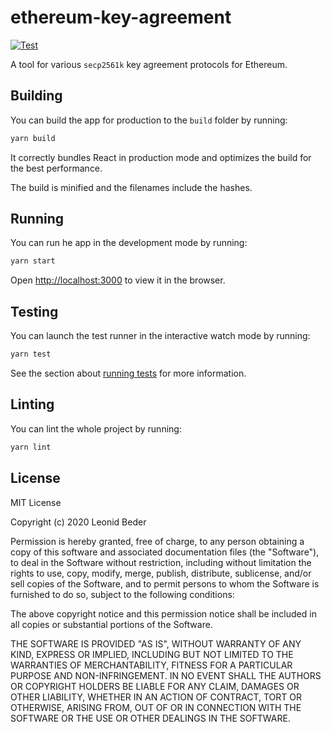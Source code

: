# ethereum-key-agreement

[![Test](https://github.com/lbeder/ethereum-key-agreement/actions/workflows/workflow.yml/badge.svg)](https://github.com/lbeder/ethereum-key-agreement/actions/workflows/workflow.yml)

A tool for various `secp2561k` key agreement protocols for Ethereum.

## Building

You can build the app for production to the `build` folder by running:

```bash
yarn build
```

It correctly bundles React in production mode and optimizes the build for the best performance.

The build is minified and the filenames include the hashes.

## Running

You can run he app in the development mode by running:

```bash
yarn start
```

Open [http://localhost:3000](http://localhost:3000) to view it in the browser.

## Testing

You can launch the test runner in the interactive watch mode by running:

```bash
yarn test
```

See the section about [running tests](https://facebook.github.io/create-react-app/docs/running-tests) for more information.

## Linting

You can lint the whole project by running:

```bash
yarn lint
```

## License

MIT License

Copyright (c) 2020 Leonid Beder

Permission is hereby granted, free of charge, to any person obtaining a copy
of this software and associated documentation files (the "Software"), to deal
in the Software without restriction, including without limitation the rights
to use, copy, modify, merge, publish, distribute, sublicense, and/or sell
copies of the Software, and to permit persons to whom the Software is
furnished to do so, subject to the following conditions:

The above copyright notice and this permission notice shall be included in all
copies or substantial portions of the Software.

THE SOFTWARE IS PROVIDED "AS IS", WITHOUT WARRANTY OF ANY KIND, EXPRESS OR
IMPLIED, INCLUDING BUT NOT LIMITED TO THE WARRANTIES OF MERCHANTABILITY,
FITNESS FOR A PARTICULAR PURPOSE AND NON-INFRINGEMENT. IN NO EVENT SHALL THE
AUTHORS OR COPYRIGHT HOLDERS BE LIABLE FOR ANY CLAIM, DAMAGES OR OTHER
LIABILITY, WHETHER IN AN ACTION OF CONTRACT, TORT OR OTHERWISE, ARISING FROM,
OUT OF OR IN CONNECTION WITH THE SOFTWARE OR THE USE OR OTHER DEALINGS IN THE
SOFTWARE.
